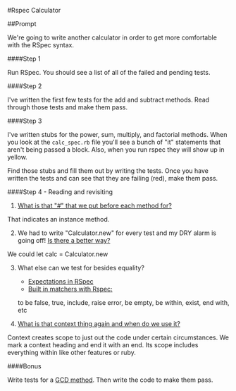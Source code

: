 #Rspec Calculator

##Prompt

We're going to write another calculator in order to get more comfortable with the RSpec syntax.

####Step 1

Run RSpec. You should see a list of all of the failed and pending tests.

####Step 2

I've written the first few tests for the add and subtract methods. Read through those tests and make them pass.

####Step 3

I've written stubs for the power, sum, multiply, and factorial methods. When you look at the `calc_spec.rb` file you'll see a bunch of "it" statements that aren't being passed a block. Also, when you run rspec they will show up in yellow.

Find those stubs and fill them out by writing the tests. Once you have written the tests and can see that they are failing (red), make them pass.

####Step 4 - Reading and revisiting

1. [What is that "#" that we put before each method for?](http://betterspecs.org/#describe)

That indicates an instance method.

2. We had to write "Calculator.new" for every test and my DRY alarm is going off! [Is there a better way?](http://betterspecs.org/#subject)

We could let calc = Calculator.new

3. What else can we test for besides equality?
    * [Expectations in RSpec](https://www.relishapp.com/rspec/rspec-expectations/v/2-14/docs)
    * [Built in matchers with Rspec:](https://www.relishapp.com/rspec/rspec-expectations/v/2-14/docs/built-in-matchers)

    to be false, true, include, raise error, be empty, be within, exist, end with, etc

4. [What is that context thing again and when do we use it?](http://betterspecs.org/#contexts)

Context creates scope to just out the code under certain circumstances. We mark a context heading and end it with an end. Its scope includes everything within like other features or ruby.

####Bonus

Write tests for a [GCD method](http://en.wikipedia.org/wiki/Greatest_common_divisor). Then write the code to make them pass.